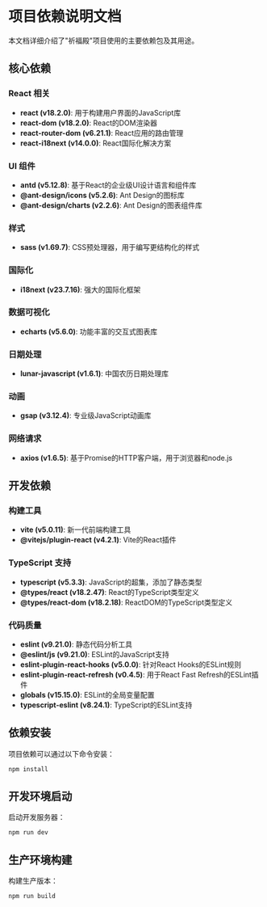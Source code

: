 # 项目依赖说明文档

本文档详细介绍了"祈福殿"项目使用的主要依赖包及其用途。

## 核心依赖

### React 相关
- **react (v18.2.0)**: 用于构建用户界面的JavaScript库
- **react-dom (v18.2.0)**: React的DOM渲染器
- **react-router-dom (v6.21.1)**: React应用的路由管理
- **react-i18next (v14.0.0)**: React国际化解决方案

### UI 组件
- **antd (v5.12.8)**: 基于React的企业级UI设计语言和组件库
- **@ant-design/icons (v5.2.6)**: Ant Design的图标库
- **@ant-design/charts (v2.2.6)**: Ant Design的图表组件库

### 样式
- **sass (v1.69.7)**: CSS预处理器，用于编写更结构化的样式

### 国际化
- **i18next (v23.7.16)**: 强大的国际化框架

### 数据可视化
- **echarts (v5.6.0)**: 功能丰富的交互式图表库

### 日期处理
- **lunar-javascript (v1.6.1)**: 中国农历日期处理库

### 动画
- **gsap (v3.12.4)**: 专业级JavaScript动画库

### 网络请求
- **axios (v1.6.5)**: 基于Promise的HTTP客户端，用于浏览器和node.js

## 开发依赖

### 构建工具
- **vite (v5.0.11)**: 新一代前端构建工具
- **@vitejs/plugin-react (v4.2.1)**: Vite的React插件

### TypeScript 支持
- **typescript (v5.3.3)**: JavaScript的超集，添加了静态类型
- **@types/react (v18.2.47)**: React的TypeScript类型定义
- **@types/react-dom (v18.2.18)**: ReactDOM的TypeScript类型定义

### 代码质量
- **eslint (v9.21.0)**: 静态代码分析工具
- **@eslint/js (v9.21.0)**: ESLint的JavaScript支持
- **eslint-plugin-react-hooks (v5.0.0)**: 针对React Hooks的ESLint规则
- **eslint-plugin-react-refresh (v0.4.5)**: 用于React Fast Refresh的ESLint插件
- **globals (v15.15.0)**: ESLint的全局变量配置
- **typescript-eslint (v8.24.1)**: TypeScript的ESLint支持

## 依赖安装

项目依赖可以通过以下命令安装：

```bash
npm install
```

## 开发环境启动

启动开发服务器：

```bash
npm run dev
```

## 生产环境构建

构建生产版本：

```bash
npm run build
``` 